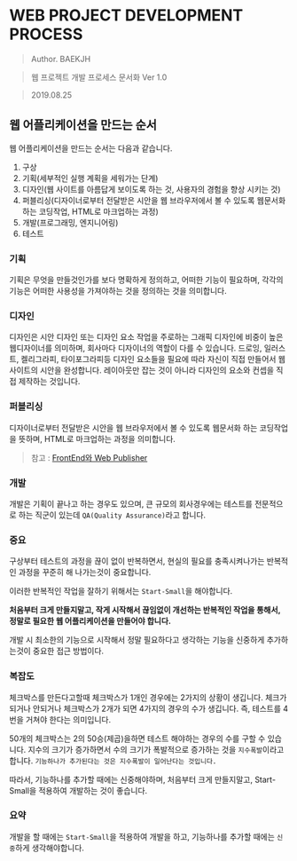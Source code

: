 # WEB PROJECT DEVELOPMENT PROCESS

> Author. BAEKJH

> 웹 프로젝트 개발 프로세스 문서화 Ver 1.0

> 2019.08.25

## 웹 어플리케이션을 만드는 순서

웹 어플리케이션을 만드는 순서는 다음과 같습니다.

1. 구상
2. 기획(세부적인 실행 계획을 세워가는 단계)
3. 디자인(웹 사이트를 아름답게 보이도록 하는 것, 사용자의 경험을 향상 시키는 것)
4. 퍼블리싱(디자이너로부터 전달받은 시안을 웹 브라우저에서 볼 수 있도록 웹문서화 하는 코딩작업, HTML로 마크업하는 과정)
5. 개발(프로그래밍, 엔지니어링)
6. 테스트

### 기획

기획은 무엇을 만들것인가를 보다 명확하게 정의하고, 어떠한 기능이 필요하며, 각각의 기능은 어떠한 사용성을 가져야하는 것을 정의하는 것을 의미합니다.

### 디자인 

디자인은 시안 디자인 또는 디자인 요소 작업을 주로하는 그래픽 디자인에 비중이 높은 웹디자이너를 의미하며, 회사마다 디자이너의 역할이 다를 수 있습니다. 드로잉, 일러스트, 켈리그라피, 타이포그라피등 디자인 요소들을 필요에 따라 자신이 직접 만들어서 웹사이트의 시안을 완성합니다. 레이아웃만 잡는 것이 아니라 디자인의 요소와 컨셉을 직접 제작하는 것입니다.

### 퍼블리싱

디자이너로부터 전달받은 시안을 웹 브라우저에서 볼 수 있도록 웹문서화 하는 코딩작업을 뜻하며, HTML로 마크업하는 과정을 의미합니다.

> 참고 : [FrontEnd와 Web Publisher](https://mulder21c.github.io/2015/07/27/is-web-publisher-not-a-front-end-developer/)

### 개발 

개발은 기획이 끝나고 하는 경우도 있으며, 큰 규모의 회사경우에는 테스트를 전문적으로 하는 직군이 있는데 `QA(Quality Assurance)`라고 합니다.

### 중요

구상부터 테스트의 과정을 끊이 없이 반복하면서, 현실의 필요를 충족시켜나가는 반복적인 과정을 꾸준히 해 나가는것이 중요합니다.

 이러한 반복적인 작업을 잘하기 위해서는 `Start-Small`을 해야합니다. 
 
 __처음부터 크게 만들지말고, 작게 시작해서 끊임없이 개선하는 반복적인 작업을 통해서, 정말로 필요한 웹 어플리케이션을 만들어야 합니다.__

개발 시 최소한의 기능으로 시작해서 정말 필요하다고 생각하는 기능을 신중하게 추가하는것이 중요한 접근 방법이다.

### 복잡도

체크박스를 만든다고할때 체크박스가 1개인 경우에는 2가지의 상황이 생깁니다. 체크가 되거나 안되거나 체크박스가 2개가 되면  4가지의 경우의 수가 생깁니다. 즉, 테스트를 4번을 거쳐야 한다는 의미입니다. 

50개의 체크박스는 2의 50승(제곱)을하면 테스트 해야하는 경우의 수를 구할 수 있습니다. 지수의 크기가 증가하면서 수의 크기가 폭발적으로 증가하는 것을 `지수폭발`이라고 합니다. `기능하나가 추가된다는 것은 지수폭발이 일어난다는 것입니다.`

따라서, 기능하나를 추가할 때에는 신중해야하며, 처음부터 크게 만들지말고, Start-Small을 적용하여 개발하는 것이 좋습니다.

### 요약

개발을 할 때에는 `Start-Small`을 적용하여 개발을 하고, 기능하나를 추가할 때에는 `신중`하게 생각해야합니다.

